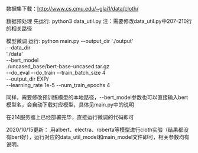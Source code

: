 数据集下载：http://www.cs.cmu.edu/~glai1/data/cloth/

数据预处理
先运行:
python3 data_util.py
注：需要修改data_util.py中207-210行的相关路径

模型微调 
运行:
python main.py --output_dir './output' \
--data_dir \
'./data' \
--bert_model \
./uncased_base/bert-base-uncased.tar.gz \
--do_eval --do_train --train_batch_size 4 \
--output_dir EXP/ \
--learning_rate 1e-5 --num_train_epochs 4 

同样，需要修改预训练模型的本地路径，--bert_model参数也可以直接输入bert模型名，会自动下载对应模型，具体见main.py中的说明

在214服务器上已经部署完毕，直接运行微调的代码即可

2020/10/15更新：
用albert、electra、roberta等模型进行cloth实验（结果都没有bert好），运行对应的data_util_model和main_model文件即可，相关参数均有说明。